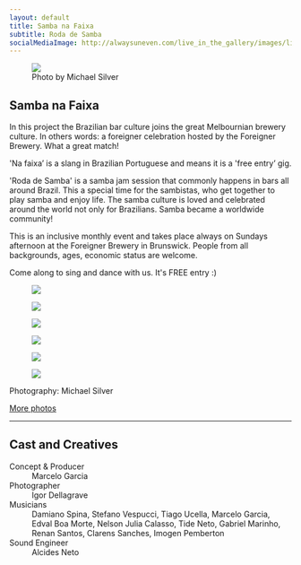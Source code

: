 ```yaml
---
layout: default
title: Samba na Faixa
subtitle: Roda de Samba
socialMediaImage: http://alwaysuneven.com/live_in_the_gallery/images/live_in_the_gallery_2_edition.jpg
---
```


<figure class="figure float-right ml-3 mb-3">
  <img class="img-fluid" src="images/live_in_the_gallery_artist.jpg" />
  <figcaption class="figure-caption mt-1">Photo by Michael Silver</figcaption>
</figure>


## Samba na Faixa 

In this project the Brazilian bar culture joins the great Melbournian brewery culture. In others words: a foreigner celebration hosted by the Foreigner Brewery. What a great match! 

'Na faixa’ is a slang in Brazilian Portuguese and means it is a 'free entry’ gig.

'Roda de Samba' is a samba jam session that commonly happens in bars all around Brazil. This a special time for the sambistas, who get together to play samba and enjoy life. The samba culture is loved and celebrated around the world not only for Brazilians. Samba became a worldwide community!

This is an inclusive monthly event and takes place always on Sundays afternoon at the Foreigner Brewery in Brunswick. People from all backgrounds, ages, economic status are welcome.

Come along to sing and dance with us. It's FREE entry :) 

<div class="row">
  
  <figure class=" col-lg-6 col-md-6">
      <img class="img-fluid" src="images/live_in_the_gallery_artwork1.jpg">
  </figure>
  <figure class=" col-lg-6 col-md-6">
      <img class="img-fluid" src="images/live_in_the_gallery_artwork2.jpg">
  </figure>
  <figure class=" col-lg-6 col-md-6">
      <img class="img-fluid" src="images/live_in_the_gallery_crowd1.jpg">
  </figure>
  <figure class=" col-lg-6 col-md-6">
      <img class="img-fluid" src="images/live_in_the_gallery_tide.jpg">
  </figure>
  <figure class=" col-lg-6 col-md-6">
      <img class="img-fluid" src="images/live_in_the_gallery_dance1.jpg">
  </figure>
  <figure class=" col-lg-6 col-md-6">
      <img class="img-fluid" src="images/live_in_the_gallery_dance2.jpg">
  </figure>
    <div class="col-12">
    <p class="lead">
      Photography: Michael Silver
    </p>
  </div>
</div>

[More photos](https://www.facebook.com/pg/alwaysuneven/photos/?tab=album&album_id=446209709456966)

<hr>    
 <h2 class="content-subhead">Cast and Creatives</h2>     

<dl class="row">
  <dt class="col-6">Concept &amp Producer </dt>
  <dd class="col-6">Marcelo Garcia</dd>

  <dt class="col-6">Photographer</dt>
  <dd class="col-6">Igor Dellagrave</dd>

  <dt class="col-6">Musicians</dt>
  <dd class="col-6">Damiano Spina, Stefano Vespucci, Tiago Ucella, Marcelo Garcia, Edval Boa Morte, Nelson Julia Calasso, Tide Neto, Gabriel Marinho, Renan Santos, Clarens Sanches, Imogen Pemberton</dd>

  <dt class="col-6">Sound Engineer</dt>
  <dd class="col-6">Alcides Neto</dd>

</dl>
